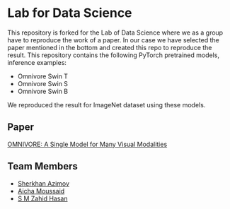 # Lab for Data Science

This repository is forked for the Lab of Data Science where we as a group have to reproduce the work of a paper. In our case we have selected the paper mentioned in the bottom and created this repo to reproduce the result.
This repository contains the following PyTorch pretrained models, inference examples:
- Omnivore Swin T
- Omnivore Swin S
- Omnivore Swin B

We reproduced the result for ImageNet dataset using these models.

## Paper
[OMNIVORE: A Single Model for Many Visual Modalities](https://openaccess.thecvf.com/content/CVPR2022/papers/Girdhar_Omnivore_A_Single_Model_for_Many_Visual_Modalities_CVPR_2022_paper.pdf)

## Team Members
- [Sherkhan Azimov](https://github.com/Azimovs)
- [Aicha Moussaid](https://github.com/Aichamsd)
- [S M Zahid Hasan](https://github.com/Zahid7669)


